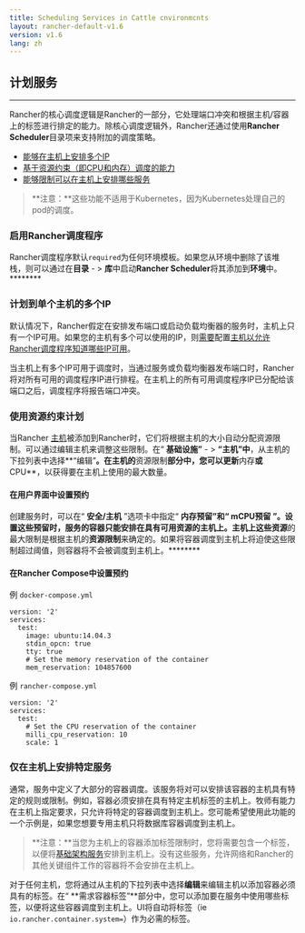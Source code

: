 ```yaml
---
title: Scheduling Services in Cattle cnvironmcnts
layout: rancher-default-v1.6
version: v1.6
lang: zh
---
```


## 计划服务

------

Rancher的核心调度逻辑是Rancher的一部分，它处理端口冲突和根据主机/容器上的标签进行排定的能力。除核心调度逻辑外，Rancher还通过使用**Rancher Scheduler**目录项来支持附加的调度策略。

- [能够在主机上安排多个IP](https://github.com/rancher/rancher.github.io/blob/master/rancher/v1.6/cn/rancher-services/scheduler/index.md#multiple-ips)
- [基于资源约束（即CPU和内存）调度的能力](https://github.com/rancher/rancher.github.io/blob/master/rancher/v1.6/cn/rancher-services/scheduler/index.md#resource-constraints)
- [能够限制可以在主机上安排哪些服务](https://github.com/rancher/rancher.github.io/blob/master/rancher/v1.6/cn/rancher-services/scheduler/index.md#restrict-services-on-host)

> **注意：**这些功能不适用于Kubernetes，因为Kubernetes处理自己的pod的调度。

### 启用Rancher调度程序

Rancher调度程序默认`required`为任何环境模板。如果您从环境中删除了该堆栈，则可以通过在**目录** - > **库**中启动**Rancher Scheduler**将其添加到**环境**中。********

### 计划到单个主机的多个IP

默认情况下，Rancher假定在安排发布端口或启动负载均衡器的服务时，主机上只有一个IP可用。如果您的主机有多个可以使用的IP，则[需要](https://github.com/rancher/rancher.github.io/blob/master/rancher/v1.6/cn/rancher-services/scheduler/%7B%7Bsite.baseurl%7D%7D/rancher/%7B%7Bpage.version%7D%7D/%7B%7Bpage.lang%7D%7D/hosts/#scheduler-ips)配置[主机以允许Rancher调度程序知道哪些IP可用](https://github.com/rancher/rancher.github.io/blob/master/rancher/v1.6/cn/rancher-services/scheduler/%7B%7Bsite.baseurl%7D%7D/rancher/%7B%7Bpage.version%7D%7D/%7B%7Bpage.lang%7D%7D/hosts/#scheduler-ips)。

当主机上有多个IP可用于调度时，当通过服务或负载均衡器发布端口时，Rancher将对所有可用的调度程序IP进行排程。在主机上的所有可用调度程序IP已分配给该端口之后，调度程序将报告端口冲突。

### 使用资源约束计划

当Rancher [主机](https://github.com/rancher/rancher.github.io/blob/master/rancher/v1.6/cn/rancher-services/scheduler/%7B%7Bsite.baseurl%7D%7D/rancher/%7B%7Bpage.version%7D%7D/%7B%7Bpage.lang%7D%7D/hosts)被添加到Rancher时，它们将根据主机的大小自动分配资源限制。可以通过编辑主机来调整这些限制。在“ **基础设施”** - > **“主机”中**，从主机的下拉列表中选择**“编辑”**。在主机的**资源限制**部分中，您可以更新**内存**或**CPU**，以获得要在主机上使用的最大数量。

#### 在用户界面中设置预约

创建服务时，可以在“ **安全/主机** ”选项卡中指定“ **内存预留”**和“ **mCPU预留** ”。设置这些预留时，服务的容器只能安排在具有可用资源的主机上。主机上这些**资源**的最大限制是根据主机的**资源限制**来确定的。如果将容器调度到主机上将迫使这些限制超过阈值，则容器将不会被调度到主机上。********

#### 在Rancher Compose中设置预约

例 `docker-compose.yml`

```
version: '2'
services:
  test:
    image: ubuntu:14.04.3
    stdin_opcn: true
    tty: true
    # Set the memory reservation of the container
    mem_reservation: 104857600

```

例 `rancher-compose.yml`

```
version: '2'
services:
  test:
    # Set the CPU reservation of the container
    milli_cpu_reservation: 10
    scale: 1

```

### 仅在主机上安排特定服务

通常，服务中定义了大部分的容器调度。该服务将对可以安排该容器的主机具有特定的规则或限制。例如，容器必须安排在具有特定主机标签的主机上。牧师有能力在主机上指定要求，只允许将特定的容器调度到主机上。您可能希望使用此功能的一个示例是，如果您想要专用主机只将数据库容器调度到主机上。

> **注意：**当您为主机上的容器添加标签限制时，您将需要包含一个标签，以便将[基础架构服务](https://github.com/rancher/rancher.github.io/blob/master/rancher/v1.6/cn/rancher-services/scheduler/%7B%7Bsite.baseurl%7D%7D/rancher/%7B%7Bpage.version%7D%7D/%7B%7Bpage.lang%7D%7D/rancher-services)安排到主机上。没有这些服务，允许网络和Rancher的其他关键组件工作的容器将不会安排在主机上。

对于任何主机，您将通过从主机的下拉列表中选择**编辑**来编辑主机以添加容器必须具有的标签。在“ **需求容器标签”**部分中，您可以添加要在服务中使用哪些标签，以便将这些容器调度到主机上。UI将自动将标签（ie `io.rancher.container.system=`）作为必需的标签。